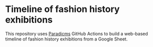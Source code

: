#  Timeline of fashion history exhibitions

This repository uses [Paradicms](https://github.com/paradicms) GitHub Actions to build a web-based timeline of fashion history exhibitions from a Google Sheet.

